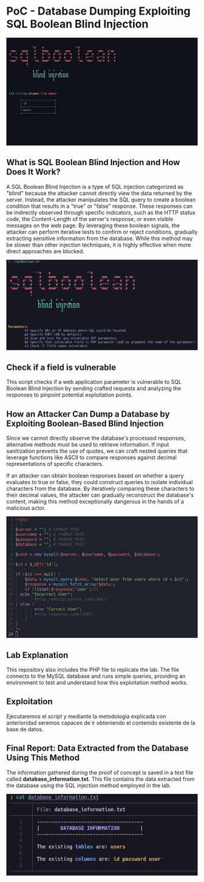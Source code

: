 # PoC - Database Dumping Exploiting SQL Boolean Blind Injection

<!---
Lenguaje: Bash
-->     
![Logo](images/animation.gif)


## What is SQL Boolean Blind Injection and How Does It Work? 

A SQL Boolean Blind Injection is a type of SQL injection categorized as "blind" because the attacker cannot directly view the data returned by the server. Instead, the attacker manipulates the SQL query to create a boolean condition that results in a "true" or "false" response. These responses can be indirectly observed through specific indicators, such as the HTTP status code, the Content-Length of the server's response, or even visible messages on the web page. By leveraging these boolean signals, the attacker can perform iterative tests to confirm or reject conditions, gradually extracting sensitive information from the database. While this method may be slower than other injection techniques, it is highly effective when more direct approaches are blocked.

![helPanel](images/helPanel.png)


## Check if a field is vulnerable

This script checks if a web application parameter is vulnerable to SQL Boolean Blind Injection by sending crafted requests and analyzing the responses to pinpoint potential exploitation points.

## How an Attacker Can Dump a Database by Exploiting Boolean-Based Blind Injection 

Since we cannot directly observe the database's processed responses, alternative methods must be used to retrieve information. If input sanitization prevents the use of quotes, we can craft nested queries that leverage functions like ASCII to compare responses against decimal representations of specific characters.

If an attacker can obtain boolean responses based on whether a query evaluates to true or false, they could construct queries to isolate individual characters from the database. By iteratively comparing these characters to their decimal values, the attacker can gradually reconstruct the database's content, making this method exceptionally dangerous in the hands of a malicious actor.

![Logo](images/php_file.png)


## Lab Explanation 

This repository also includes the PHP file to replicate the lab. The file connects to the MySQL database and runs simple queries, providing an environment to test and understand how this exploitation method works.

## Exploitation 

Ejecutaremos el script y mediante la metodologia explicada con anterioridad seremos capaces de ir obteniendo el contenido existente de la base de datos. 

## Final Report: Data Extracted from the Database Using This Method 

The information gathered during the proof of concept is saved in a text file called **database_information.txt**. This file contains the data extracted from the database using the SQL injection method employed in the lab.

![Logo](images/database_information.png)


